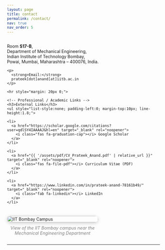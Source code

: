 ```yaml
---
layout: page
title: contact
permalink: /contact/
nav: true
nav_order: 5
---
```


<div style="display: flex; flex-wrap: wrap; gap: 24px; margin-top: 16px; align-items: flex-start;">

  <!-- Left column: text -->
  <div style="flex: 1 1 55%; min-width: 260px;">
    <p>
      Room <strong>S17-B</strong>,<br>
      Department of Mechanical Engineering,<br>
      Indian Institute of Technology Bombay,<br>
      Powai, Mumbai, Maharashtra – 400076, India.
    </p>

    <p>
      <strong>Email:</strong>
      prateek[dot]anand[at]iitb.ac.in
    </p>
    
    <hr style="margin: 20px 0;">

    <!-- Professional / Academic Links -->
    <h3>External Links</h3>
    <ul style="list-style:none; padding-left:0; margin-top:10px; line-height:1.8;">

    <li>
      <a href="https://scholar.google.com/citations?user=qdlSY4IAAAAJ&hl=en" target="_blank" rel="noopener">
        <i class="fas fa-graduation-cap"></i> Google Scholar
      </a>
    </li>

    <li>
      <a href="{{ '/assets/pdf/CV_Prateek_Anand.pdf' | relative_url }}" target="_blank" rel="noopener">
        <i class="fas fa-file-pdf"></i> Curriculum Vitae (PDF)
      </a>
    </li>

    <li>
      <a href="https://www.linkedin.com/in/prateek-anand-78161b49/" target="_blank" rel="noopener">
        <i class="fab fa-linkedin"></i> LinkedIn
      </a>
    </li>
  </ul>
    
  </div>

  <!-- Right column: larger campus image -->
  <div style="flex: 0 0 50%; min-width: 300px; max-width: 650px;">
    <img src="/assets/img/Campus_pic.jpg"
         alt="IIT Bombay Campus"z
         loading="lazy"
         style="width:100%; height:auto; border-radius:14px; box-shadow:0 3px 12px rgba(0,0,0,0.2);">
    <p style="text-align:center; font-style:italic; font-size:0.9rem; color:gray; margin-top:10px;">
      View of the IIT Bombay campus near the Mechanical Engineering Department
    </p>
  </div>

</div>

---
